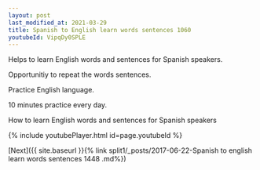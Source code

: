 ```yaml
---
layout: post
last_modified_at: 2021-03-29
title: Spanish to English learn words sentences 1060 
youtubeId: VipqDy0SPLE
---
```

 
 
Helps to learn English words and sentences for Spanish speakers.

Opportunitiy to repeat the words sentences. 

Practice English language. 
 
10 minutes practice every day. 
 
How to learn English words and sentences for Spanish speakers 
 
{% include youtubePlayer.html id=page.youtubeId %}
 
 
[Next]({{ site.baseurl }}{% link  split1/_posts/2017-06-22-Spanish to english learn words sentences 1448 .md%})
 
